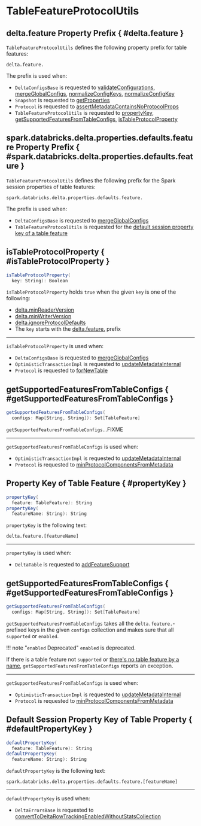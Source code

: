 # TableFeatureProtocolUtils

## <span id="FEATURE_PROP_PREFIX"> delta.feature Property Prefix { #delta.feature }

`TableFeatureProtocolUtils` defines the following property prefix for table features:

```text
delta.feature.
```

The prefix is used when:

* `DeltaConfigsBase` is requested to [validateConfigurations](../DeltaConfigs.md#validateConfigurations), [mergeGlobalConfigs](../DeltaConfigs.md#mergeGlobalConfigs), [normalizeConfigKeys](../DeltaConfigs.md#normalizeConfigKeys), [normalizeConfigKey](../DeltaConfigs.md#normalizeConfigKey)
* `Snapshot` is requested to [getProperties](../Snapshot.md#getProperties)
* `Protocol` is requested to [assertMetadataContainsNoProtocolProps](../Protocol.md#assertMetadataContainsNoProtocolProps)
* `TableFeatureProtocolUtils` is requested to [propertyKey](#propertyKey), [getSupportedFeaturesFromTableConfigs](#getSupportedFeaturesFromTableConfigs), [isTableProtocolProperty](#isTableProtocolProperty)

## <span id="DEFAULT_FEATURE_PROP_PREFIX"> spark.databricks.delta.properties.defaults.feature Property Prefix { #spark.databricks.delta.properties.defaults.feature }

`TableFeatureProtocolUtils` defines the following prefix for the Spark session properties of table features:

```text
spark.databricks.delta.properties.defaults.feature.
```

The prefix is used when:

* `DeltaConfigsBase` is requested to [mergeGlobalConfigs](../DeltaConfigs.md#mergeGlobalConfigs)
* `TableFeatureProtocolUtils` is requested for the [default session property key of a table feature](#defaultPropertyKey)

## isTableProtocolProperty { #isTableProtocolProperty }

```scala
isTableProtocolProperty(
  key: String): Boolean
```

`isTableProtocolProperty` holds `true` when the given `key` is one of the following:

* [delta.minReaderVersion](../Protocol.md#MIN_READER_VERSION_PROP)
* [delta.minWriterVersion](../Protocol.md#MIN_WRITER_VERSION_PROP)
* [delta.ignoreProtocolDefaults](../DeltaConfigs.md#CREATE_TABLE_IGNORE_PROTOCOL_DEFAULTS)
* The `key` starts with the [delta.feature.](#FEATURE_PROP_PREFIX) prefix

---

`isTableProtocolProperty` is used when:

* `DeltaConfigsBase` is requested to [mergeGlobalConfigs](../DeltaConfigs.md#mergeGlobalConfigs)
* `OptimisticTransactionImpl` is requested to [updateMetadataInternal](../OptimisticTransactionImpl.md#updateMetadataInternal)
* `Protocol` is requested to [forNewTable](../Protocol.md#forNewTable)

## getSupportedFeaturesFromTableConfigs { #getSupportedFeaturesFromTableConfigs }

```scala
getSupportedFeaturesFromTableConfigs(
  configs: Map[String, String]): Set[TableFeature]
```

`getSupportedFeaturesFromTableConfigs`...FIXME

---

`getSupportedFeaturesFromTableConfigs` is used when:

* `OptimisticTransactionImpl` is requested to [updateMetadataInternal](../OptimisticTransactionImpl.md#updateMetadataInternal)
* `Protocol` is requested to [minProtocolComponentsFromMetadata](../Protocol.md#minProtocolComponentsFromMetadata)

## Property Key of Table Feature { #propertyKey }

```scala
propertyKey(
  feature: TableFeature): String
propertyKey(
  featureName: String): String
```

`propertyKey` is the following text:

```text
delta.feature.[featureName]
```

---

`propertyKey` is used when:

* `DeltaTable` is requested to [addFeatureSupport](../DeltaTable.md#addFeatureSupport)

## getSupportedFeaturesFromTableConfigs { #getSupportedFeaturesFromTableConfigs }

```scala
getSupportedFeaturesFromTableConfigs(
  configs: Map[String, String]): Set[TableFeature]
```

`getSupportedFeaturesFromTableConfigs` takes all the `delta.feature.`-prefixed keys in the given `configs` collection and makes sure that all `supported` or `enabled`.

!!! note "`enabled` Deprecated"
    `enabled` is deprecated.

If there is a table feature not `supported` or [there's no table feature by a name](TableFeature.md#featureNameToFeature), `getSupportedFeaturesFromTableConfigs` reports an exception.

---

`getSupportedFeaturesFromTableConfigs` is used when:

* `OptimisticTransactionImpl` is requested to [updateMetadataInternal](../OptimisticTransactionImpl.md#updateMetadataInternal)
* `Protocol` is requested to [minProtocolComponentsFromMetadata](../Protocol.md#minProtocolComponentsFromMetadata)

## Default Session Property Key of Table Property { #defaultPropertyKey }

```scala
defaultPropertyKey(
  feature: TableFeature): String
defaultPropertyKey(
  featureName: String): String
```

`defaultPropertyKey` is the following text:

```text
spark.databricks.delta.properties.defaults.feature.[featureName]
```

---

`defaultPropertyKey` is used when:

* `DeltaErrorsBase` is requested to [convertToDeltaRowTrackingEnabledWithoutStatsCollection](../DeltaErrorsBase.md#convertToDeltaRowTrackingEnabledWithoutStatsCollection)

